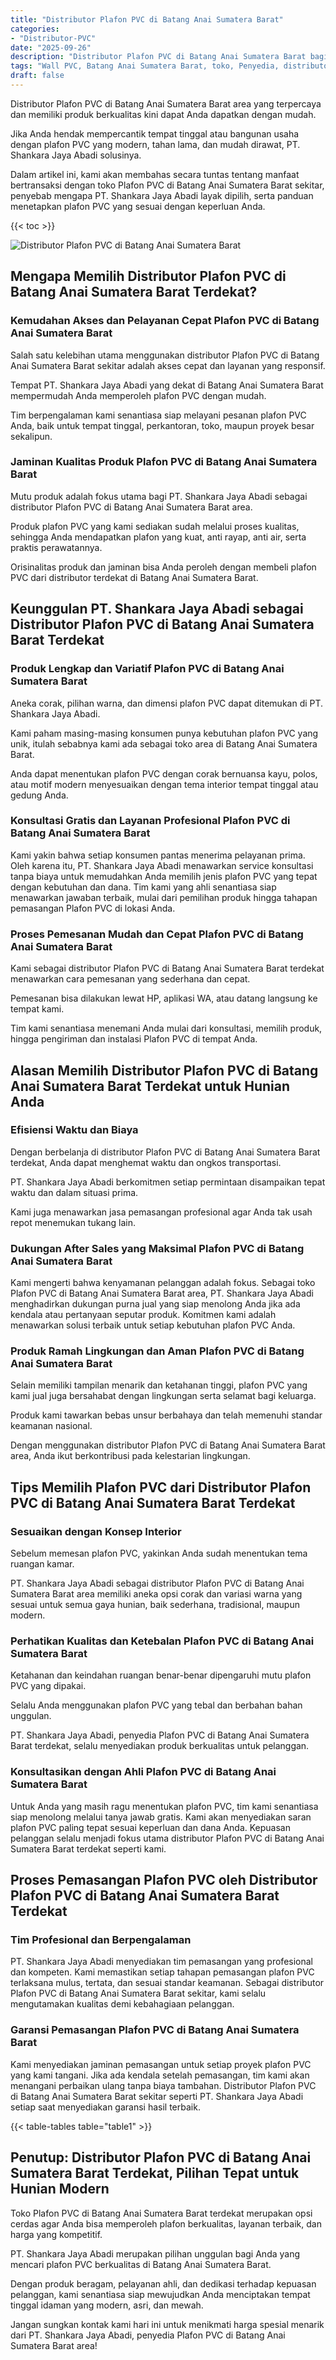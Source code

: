 ```yaml
---
title: "Distributor Plafon PVC di Batang Anai Sumatera Barat"
categories: 
- "Distributor-PVC"
date: "2025-09-26"
description: "Distributor Plafon PVC di Batang Anai Sumatera Barat bagi rumah, office, dan toko. Material terbaik, pilihan motif, pilihan warna modern, beserta jasa penempatan dikerjakan oleh tenaga ahli berpengalaman dan jaminan resmi!|Layanan penjualan Plafon PVC di Batang Anai Sumatera Barat untuk kebutuhan tempat tinggal, office, atau ritel, beserta panel terbaik dan instalasi oleh tim profesional serta garansi resmi.|Solusi Plafon PVC di Batang Anai Sumatera Barat yang terpercaya untuk tempat tinggal, office, serta ritel, dengan material unggulan dan instalasi oleh tenaga ahli ahli serta jaminan resmi.|Distribusi Plafon PVC di Batang Anai Sumatera Barat bagi hunian, office, serta gerai, beserta produk berkualitas dan instalasi dikerjakan oleh teknisi berpengalaman, lengkap dengan jaminan resmi.}"
tags: "Wall PVC, Batang Anai Sumatera Barat, toko, Penyedia, distributor"
draft: false
---
```


Distributor Plafon PVC di Batang Anai Sumatera Barat area yang terpercaya dan memiliki produk berkualitas kini dapat Anda dapatkan dengan mudah.

Jika Anda hendak mempercantik tempat tinggal atau bangunan usaha dengan plafon PVC yang modern, tahan lama, dan mudah dirawat, PT. Shankara Jaya Abadi solusinya.

Dalam artikel ini, kami akan membahas secara tuntas tentang manfaat bertransaksi dengan toko Plafon PVC di Batang Anai Sumatera Barat sekitar, penyebab mengapa PT. Shankara Jaya Abadi layak dipilih, serta panduan menetapkan plafon PVC yang sesuai dengan keperluan Anda.

{{< toc >}}

![Distributor Plafon PVC di Batang Anai Sumatera Barat](/images/Distributor-PVC/Distributor-Plafon-PVC-di-Batang-Anai-Sumatera-Barat.png)


## Mengapa Memilih Distributor Plafon PVC di Batang Anai Sumatera Barat Terdekat?

### Kemudahan Akses dan Pelayanan Cepat Plafon PVC di Batang Anai Sumatera Barat

Salah satu kelebihan utama menggunakan distributor Plafon PVC di Batang Anai Sumatera Barat sekitar adalah akses cepat dan layanan yang responsif.

Tempat PT. Shankara Jaya Abadi yang dekat di Batang Anai Sumatera Barat mempermudah Anda memperoleh plafon PVC dengan mudah.

Tim berpengalaman kami senantiasa siap melayani pesanan plafon PVC Anda, baik untuk tempat tinggal, perkantoran, toko, maupun proyek besar sekalipun.

### Jaminan Kualitas Produk Plafon PVC di Batang Anai Sumatera Barat

Mutu produk adalah fokus utama bagi PT. Shankara Jaya Abadi sebagai distributor Plafon PVC di Batang Anai Sumatera Barat area.

Produk plafon PVC yang kami sediakan sudah melalui proses kualitas, sehingga Anda mendapatkan plafon yang kuat, anti rayap, anti air, serta praktis perawatannya.

Orisinalitas produk dan jaminan bisa Anda peroleh dengan membeli plafon PVC dari distributor terdekat di Batang Anai Sumatera Barat.

## Keunggulan PT. Shankara Jaya Abadi sebagai Distributor Plafon PVC di Batang Anai Sumatera Barat Terdekat

### Produk Lengkap dan Variatif Plafon PVC di Batang Anai Sumatera Barat

Aneka corak, pilihan warna, dan dimensi plafon PVC dapat ditemukan di PT. Shankara Jaya Abadi.

Kami paham masing-masing konsumen punya kebutuhan plafon PVC yang unik, itulah sebabnya kami ada sebagai toko area di Batang Anai Sumatera Barat.

Anda dapat menentukan plafon PVC dengan corak bernuansa kayu, polos, atau motif modern menyesuaikan dengan tema interior tempat tinggal atau gedung Anda.

### Konsultasi Gratis dan Layanan Profesional Plafon PVC di Batang Anai Sumatera Barat

Kami yakin bahwa setiap konsumen pantas menerima pelayanan prima. Oleh karena itu, PT. Shankara Jaya Abadi menawarkan service konsultasi tanpa biaya untuk memudahkan Anda memilih jenis plafon PVC yang tepat dengan kebutuhan dan dana. Tim kami yang ahli senantiasa siap menawarkan jawaban terbaik, mulai dari pemilihan produk hingga tahapan pemasangan Plafon PVC di lokasi Anda.

### Proses Pemesanan Mudah dan Cepat Plafon PVC di Batang Anai Sumatera Barat

Kami sebagai distributor Plafon PVC di Batang Anai Sumatera Barat terdekat menawarkan cara pemesanan yang sederhana dan cepat.

Pemesanan bisa dilakukan lewat HP, aplikasi WA, atau datang langsung ke tempat kami.

Tim kami senantiasa menemani Anda mulai dari konsultasi, memilih produk, hingga pengiriman dan instalasi Plafon PVC di tempat Anda.

## Alasan Memilih Distributor Plafon PVC di Batang Anai Sumatera Barat Terdekat untuk Hunian Anda

### Efisiensi Waktu dan Biaya

Dengan berbelanja di distributor Plafon PVC di Batang Anai Sumatera Barat terdekat, Anda dapat menghemat waktu dan ongkos transportasi.

PT. Shankara Jaya Abadi berkomitmen setiap permintaan disampaikan tepat waktu dan dalam situasi prima.

Kami juga menawarkan jasa pemasangan profesional agar Anda tak usah repot menemukan tukang lain.

### Dukungan After Sales yang Maksimal Plafon PVC di Batang Anai Sumatera Barat

Kami mengerti bahwa kenyamanan pelanggan adalah fokus. Sebagai toko Plafon PVC di Batang Anai Sumatera Barat area, PT. Shankara Jaya Abadi menghadirkan dukungan purna jual yang siap menolong Anda jika ada kendala atau pertanyaan seputar produk. Komitmen kami adalah menawarkan solusi terbaik untuk setiap kebutuhan plafon PVC Anda.

### Produk Ramah Lingkungan dan Aman Plafon PVC di Batang Anai Sumatera Barat

Selain memiliki tampilan menarik dan ketahanan tinggi, plafon PVC yang kami jual juga bersahabat dengan lingkungan serta selamat bagi keluarga.

Produk kami tawarkan bebas unsur berbahaya dan telah memenuhi standar keamanan nasional.

Dengan menggunakan distributor Plafon PVC di Batang Anai Sumatera Barat area, Anda ikut berkontribusi pada kelestarian lingkungan.

## Tips Memilih Plafon PVC dari Distributor Plafon PVC di Batang Anai Sumatera Barat Terdekat

### Sesuaikan dengan Konsep Interior

Sebelum memesan plafon PVC, yakinkan Anda sudah menentukan tema ruangan kamar.

PT. Shankara Jaya Abadi sebagai distributor Plafon PVC di Batang Anai Sumatera Barat area memiliki aneka opsi corak dan variasi warna yang sesuai untuk semua gaya hunian, baik sederhana, tradisional, maupun modern.

### Perhatikan Kualitas dan Ketebalan Plafon PVC di Batang Anai Sumatera Barat

Ketahanan dan keindahan ruangan benar-benar dipengaruhi mutu plafon PVC yang dipakai.

Selalu Anda menggunakan plafon PVC yang tebal dan berbahan bahan unggulan.

PT. Shankara Jaya Abadi, penyedia Plafon PVC di Batang Anai Sumatera Barat terdekat, selalu menyediakan produk berkualitas untuk pelanggan.

### Konsultasikan dengan Ahli Plafon PVC di Batang Anai Sumatera Barat

Untuk Anda yang masih ragu menentukan plafon PVC, tim kami senantiasa siap menolong melalui tanya jawab gratis. Kami akan menyediakan saran plafon PVC paling tepat sesuai keperluan dan dana Anda. Kepuasan pelanggan selalu menjadi fokus utama distributor Plafon PVC di Batang Anai Sumatera Barat terdekat seperti kami.

## Proses Pemasangan Plafon PVC oleh Distributor Plafon PVC di Batang Anai Sumatera Barat Terdekat

### Tim Profesional dan Berpengalaman

PT. Shankara Jaya Abadi menyediakan tim pemasangan yang profesional dan kompeten. Kami memastikan setiap tahapan pemasangan plafon PVC terlaksana mulus, tertata, dan sesuai standar keamanan. Sebagai distributor Plafon PVC di Batang Anai Sumatera Barat sekitar, kami selalu mengutamakan kualitas demi kebahagiaan pelanggan.

### Garansi Pemasangan Plafon PVC di Batang Anai Sumatera Barat

Kami menyediakan jaminan pemasangan untuk setiap proyek plafon PVC yang kami tangani. Jika ada kendala setelah pemasangan, tim kami akan menangani perbaikan ulang tanpa biaya tambahan. Distributor Plafon PVC di Batang Anai Sumatera Barat sekitar seperti PT. Shankara Jaya Abadi setiap saat menyediakan garansi hasil terbaik.

{{< table-tables table="table1" >}}

## Penutup: Distributor Plafon PVC di Batang Anai Sumatera Barat Terdekat, Pilihan Tepat untuk Hunian Modern

Toko Plafon PVC di Batang Anai Sumatera Barat terdekat merupakan opsi cerdas agar Anda bisa memperoleh plafon berkualitas, layanan terbaik, dan harga yang kompetitif.

PT. Shankara Jaya Abadi merupakan pilihan unggulan bagi Anda yang mencari plafon PVC berkualitas di Batang Anai Sumatera Barat.

Dengan produk beragam, pelayanan ahli, dan dedikasi terhadap kepuasan pelanggan, kami senantiasa siap mewujudkan Anda menciptakan tempat tinggal idaman yang modern, asri, dan mewah.

Jangan sungkan kontak kami hari ini untuk menikmati harga spesial menarik dari PT. Shankara Jaya Abadi, penyedia Plafon PVC di Batang Anai Sumatera Barat area!